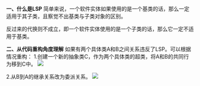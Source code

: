 **一、什么是LSP**
简单来说，一个软件实体如果使用的是一个基类的话，那么一定适用于其子类，且察觉不出基类与子类对象的区别。

反过来的代换则不成立，即一个软件实体使用的是一个子类的话，那么它一定不适用于基类。

**二、从代码重构角度理解**
如果有两个具体类A和B之间关系违反了LSP。可以根据情况重构：
1.创建一个新的抽象类C，作为两个具体类的超类，将A和B的共同行为移到C中。
![](https://upload-images.jianshu.io/upload_images/9449419-51cfeba88a10d51b.png?imageMogr2/auto-orient/strip%7CimageView2/2/w/1240)

2.从B到A的继承关系改为委派关系。
![](https://upload-images.jianshu.io/upload_images/9449419-d17cd0e55b71e1b0.png?imageMogr2/auto-orient/strip%7CimageView2/2/w/1240)
